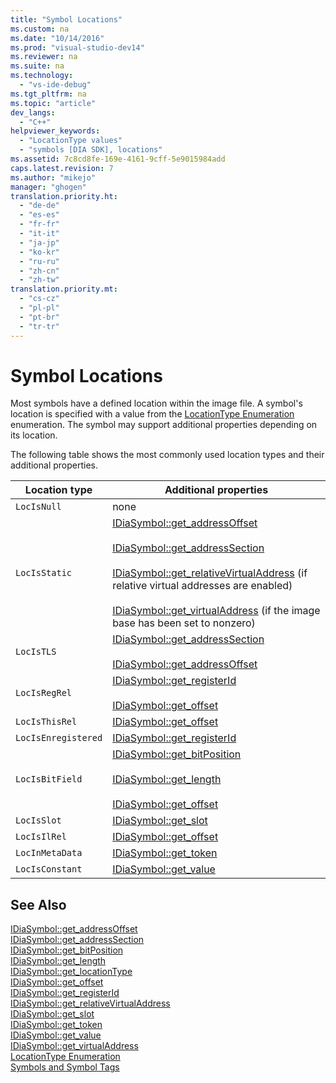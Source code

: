 ```yaml
---
title: "Symbol Locations"
ms.custom: na
ms.date: "10/14/2016"
ms.prod: "visual-studio-dev14"
ms.reviewer: na
ms.suite: na
ms.technology: 
  - "vs-ide-debug"
ms.tgt_pltfrm: na
ms.topic: "article"
dev_langs: 
  - "C++"
helpviewer_keywords: 
  - "LocationType values"
  - "symbols [DIA SDK], locations"
ms.assetid: 7c8cd8fe-169e-4161-9cff-5e9015984add
caps.latest.revision: 7
ms.author: "mikejo"
manager: "ghogen"
translation.priority.ht: 
  - "de-de"
  - "es-es"
  - "fr-fr"
  - "it-it"
  - "ja-jp"
  - "ko-kr"
  - "ru-ru"
  - "zh-cn"
  - "zh-tw"
translation.priority.mt: 
  - "cs-cz"
  - "pl-pl"
  - "pt-br"
  - "tr-tr"
---
```

# Symbol Locations
Most symbols have a defined location within the image file. A symbol's location is specified with a value from the [LocationType Enumeration](../debugger/locationtype.md) enumeration. The symbol may support additional properties depending on its location.  
  
 The following table shows the most commonly used location types and their additional properties.  
  
|Location type|Additional properties|  
|-------------------|---------------------------|  
|`LocIsNull`|none|  
|`LocIsStatic`|[IDiaSymbol::get_addressOffset](../debugger/idiasymbol--get_addressoffset.md)<br /><br /> [IDiaSymbol::get_addressSection](../debugger/idiasymbol--get_addresssection.md)<br /><br /> [IDiaSymbol::get_relativeVirtualAddress](../debugger/idiasymbol--get_relativevirtualaddress.md) (if relative virtual addresses are enabled)<br /><br /> [IDiaSymbol::get_virtualAddress](../debugger/idiasymbol--get_virtualaddress.md) (if the image base has been set to nonzero)|  
|`LocIsTLS`|[IDiaSymbol::get_addressSection](../debugger/idiasymbol--get_addresssection.md)<br /><br /> [IDiaSymbol::get_addressOffset](../debugger/idiasymbol--get_addressoffset.md)|  
|`LocIsRegRel`|[IDiaSymbol::get_registerId](../debugger/idiasymbol--get_registerid.md)<br /><br /> [IDiaSymbol::get_offset](../debugger/idiasymbol--get_offset.md)|  
|`LocIsThisRel`|[IDiaSymbol::get_offset](../debugger/idiasymbol--get_offset.md)|  
|`LocIsEnregistered`|[IDiaSymbol::get_registerId](../debugger/idiasymbol--get_registerid.md)|  
|`LocIsBitField`|[IDiaSymbol::get_bitPosition](../debugger/idiasymbol--get_bitposition.md)<br /><br /> [IDiaSymbol::get_length](../debugger/idiasymbol--get_length.md)<br /><br /> [IDiaSymbol::get_offset](../debugger/idiasymbol--get_offset.md)|  
|`LocIsSlot`|[IDiaSymbol::get_slot](../debugger/idiasymbol--get_slot.md)|  
|`LocIsIlRel`|[IDiaSymbol::get_offset](../debugger/idiasymbol--get_offset.md)|  
|`LocInMetaData`|[IDiaSymbol::get_token](../debugger/idiasymbol--get_token.md)|  
|`LocIsConstant`|[IDiaSymbol::get_value](../debugger/idiasymbol--get_value.md)|  
  
## See Also  
 [IDiaSymbol::get_addressOffset](../debugger/idiasymbol--get_addressoffset.md)   
 [IDiaSymbol::get_addressSection](../debugger/idiasymbol--get_addresssection.md)   
 [IDiaSymbol::get_bitPosition](../debugger/idiasymbol--get_bitposition.md)   
 [IDiaSymbol::get_length](../debugger/idiasymbol--get_length.md)   
 [IDiaSymbol::get_locationType](../debugger/idiasymbol--get_locationtype.md)   
 [IDiaSymbol::get_offset](../debugger/idiasymbol--get_offset.md)   
 [IDiaSymbol::get_registerId](../debugger/idiasymbol--get_registerid.md)   
 [IDiaSymbol::get_relativeVirtualAddress](../debugger/idiasymbol--get_relativevirtualaddress.md)   
 [IDiaSymbol::get_slot](../debugger/idiasymbol--get_slot.md)   
 [IDiaSymbol::get_token](../debugger/idiasymbol--get_token.md)   
 [IDiaSymbol::get_value](../debugger/idiasymbol--get_value.md)   
 [IDiaSymbol::get_virtualAddress](../debugger/idiasymbol--get_virtualaddress.md)   
 [LocationType Enumeration](../debugger/locationtype.md)   
 [Symbols and Symbol Tags](../debugger/symbols-and-symbol-tags.md)